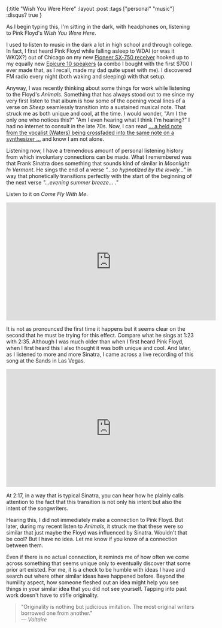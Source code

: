 {:title "Wish You Were Here"
 :layout :post
 :tags ["personal" "music"]
 :disqus? true
}

As I begin typing this, I'm sitting in the dark, with headphones on, listening to Pink Floyd's _Wish You Were Here_.

I used to listen to music in the dark a lot in high school and through college. In fact, I first heard 
Pink Floyd while falling asleep to WDAI (or was it WKQX?) out of Chicago on my new [Pioneer SX-750 receiver](https://classicreceivers.com/pioneer-sx-750)
hooked up to my equally new [Epicure 10 speakers](https://www.humanspeakers.com/e/epicure-10.htm) (a combo I bought with the first $700 I ever made that, as I recall, made my dad quite upset with me).
I discovered FM radio every night (both waking and sleeping) with that setup.

Anyway, I was recently thinking about some things for work while listening to the Floyd's _Animals_. 
Something that has always stood out to me since my very first listen to that album is how some of the opening vocal lines of a verse on _Sheep_ seamlessly transition into a sustained musical note.
That struck me as both unique and cool, at the time. I would wonder, "Am I the only one who notices this?" "Am I even hearing what I think I'm hearing?"
I had no internet to consult in the late 70s. 
Now, I can read [... a held note from the vocalist (Waters) being crossfaded into the same note on a synthesizer ...](https://en.wikipedia.org/wiki/Sheep_\(Pink_Floyd_song\))
and know I am not alone.

Listening now, I have a tremendous amount of personal listening history from which involuntary connections can be made.
What I remembered was that Frank Sinatra does something that sounds kind of similar in _Moonlight In Vermont_.
He sings the end of a verse _"...so hypnotized by the lovely..."_ in way that phonetically transitions perfectly with the start
of the beginning of the next verse _"...evening summer breeze... ."_

Listen to it on _Come Fly With Me_.

<iframe width="560" height="315" src="https://www.youtube.com/embed/KuAAroUML0g" frameborder="0" allow="picture-in-picture" allowfullscreen></iframe>

It is not as pronounced the first time it happens but it seems clear on the second that he must be trying for this effect.
Compare what he sings at 1:23 with 2:35. 
Although I was much older than when I first heard Pink Floyd, when I first heard this I also thought it was both unique and cool.
And later, as I listened to more and more Sinatra, I came across a live recording of this song at the Sands in Las Vegas.

<iframe width="560" height="315" src="https://www.youtube.com/embed/PUz1zdH5vPc" frameborder="0" allow="picture-in-picture" allowfullscreen></iframe>

At 2:17, in a way that is typical Sinatra, you can hear how he plainly calls attention to the fact that this transition
is not only his intent but also the intent of the songwriters.

Hearing this, I did not immediately make a connection to Pink Floyd. 
But later, during my recent listen to _Animals_, it struck me that these were so similar that just maybe the Floyd was influenced by Sinatra.
Wouldn't that be cool?
But I have no idea. Let me know if you know of a connection between them.

Even if there is no actual connection, it reminds me of how often we come across something that seems unique only to eventually
discover that some prior art existed. For me, it is a check to be humble with ideas I have and search out where other similar
ideas have happened before. Beyond the humility aspect, how someone fleshed out an idea might help you see things in your similar
idea that you did not see yourself. Tapping into past work doesn't have to stifle originality.

> "Originality is nothing but judicious imitation. The most original writers borrowed one from another." <br>
― _Voltaire_
